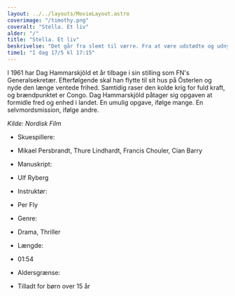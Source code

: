 ```yaml
---
layout: ../../layouts/MovieLayout.astro
coverimage: "/timothy.png"
coveralt: "Stella. Et liv"
alder: "/"
title: "Stella. Et liv"
beskrivelse: "Det går fra slemt til værre. Fra at være udstødte og udnyttede som billig arbejdskraft på ammunitionsfabrikkerne i Nazityskland..."
time1: "I dag 17/5 kl 17:15"
---
```


I 1961 har Dag Hammarskjöld et år tilbage i sin stilling som FN's Generalsekretær. Efterfølgende skal han flytte til sit hus på Österlen og nyde den længe ventede frihed. Samtidig raser den kolde krig for fuld kraft, og brændpunktet er Congo. Dag Hammarskjöld påtager sig opgaven at formidle fred og enhed i landet. En umulig opgave, ifølge mange. En selvmordsmission, ifølge andre.

*Kilde: Nordisk Film*

- Skuespillere:
- Mikael Persbrandt, Thure Lindhardt, Francis Chouler, Cian Barry

- Manuskript:
- Ulf Ryberg

- Instruktør:
- Per Fly

- Genre:
- Drama, Thriller

- Længde:
- 01:54

- Aldersgrænse:
- Tilladt for børn over 15 år